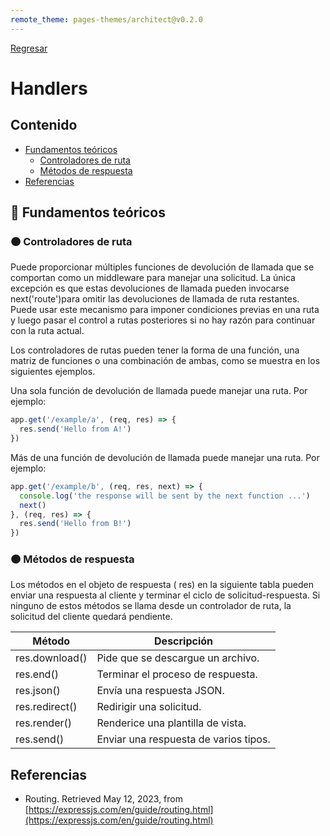 ```yaml
---
remote_theme: pages-themes/architect@v0.2.0
---
```

[Regresar](/CodingBootcampsESPOL-FullStackDeveloper/)

# Handlers

## Contenido

- [Fundamentos teóricos](#fundamentos_teoricos)
  - [Controladores de ruta](#controladores)
  - [Métodos de respuesta](#metodos)
- [Referencias](#referencias)

<a name="fundamentos_teoricos"> </a>

## 📑 Fundamentos teóricos

<a name="param"> </a>

### 🟠 Controladores de ruta

Puede proporcionar múltiples funciones de devolución de llamada que se comportan como un middleware para manejar una solicitud. La única excepción es que estas devoluciones de llamada pueden invocarse next('route')para omitir las devoluciones de llamada de ruta restantes. Puede usar este mecanismo para imponer condiciones previas en una ruta y luego pasar el control a rutas posteriores si no hay razón para continuar con la ruta actual.

Los controladores de rutas pueden tener la forma de una función, una matriz de funciones o una combinación de ambas, como se muestra en los siguientes ejemplos.

Una sola función de devolución de llamada puede manejar una ruta. Por ejemplo:

```js
app.get('/example/a', (req, res) => {
  res.send('Hello from A!')
})
```
Más de una función de devolución de llamada puede manejar una ruta. Por ejemplo:

```js
app.get('/example/b', (req, res, next) => {
  console.log('the response will be sent by the next function ...')
  next()
}, (req, res) => {
  res.send('Hello from B!')
})
```
<a name="metodos"> </a>

### 🟠 Métodos de respuesta

Los métodos en el objeto de respuesta ( res) en la siguiente tabla pueden enviar una respuesta al cliente y terminar el ciclo de solicitud-respuesta. Si ninguno de estos métodos se llama desde un controlador de ruta, la solicitud del cliente quedará pendiente.

| Método | Descripción |
|----------|----------|
| res.download()    | Pide que se descargue un archivo.  |
| res.end()    | Terminar el proceso de respuesta.   |
| res.json()   | Envía una respuesta JSON.   |
| res.redirect()   | Redirigir una solicitud.   |
| res.render()   | Renderice una plantilla de vista.   |
| res.send()  | Enviar una respuesta de varios tipos.   |


<a name="referencias"></a>

## Referencias

* Routing. Retrieved May 12, 2023, from [https://expressjs.com/en/guide/routing.html](https://expressjs.com/en/guide/routing.html)
